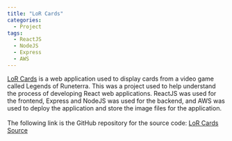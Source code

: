 ```yaml
---
title: "LoR Cards"
categories:
  - Project
tags:
  - ReactJS
  - NodeJS
  - Express
  - AWS
---
```

[LoR Cards] is a web application used to display cards from a video game called Legends of Runeterra. This was a project used to help understand the process
of developing React web applications. ReactJS was used for the frontend, Express and NodeJS was used for the backend, and AWS was used to deploy the application and
store the image files for the application. 
\
\
The following link is the GitHub repository for the source code: [LoR Cards Source]

[LoR Cards]: https://www.lorcards.xyz/
[LoR Cards Source]: https://github.com/thedavidyau/lorcards